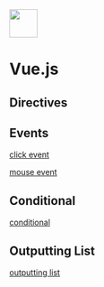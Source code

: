 <img src="https://v3.vuejs.org/logo.png" width="50"> 

# Vue.js 

<!-- ![Vue.js logo](https://v3.vuejs.org/logo.png) -->

## Directives

## Events

[click event](./notes/click-event.md)

[mouse event](./notes/mouse-event.md)

## Conditional

[conditional](./notes/conditional.md)

## Outputting List

[outputting list](./notes/outputting-list.md)
